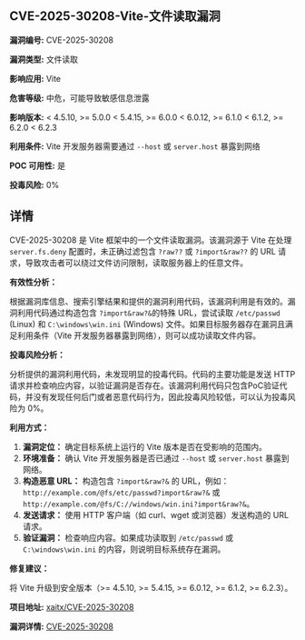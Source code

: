 ## CVE-2025-30208-Vite-文件读取漏洞

**漏洞编号:** CVE-2025-30208

**漏洞类型:** 文件读取

**影响应用:** Vite

**危害等级:** 中危，可能导致敏感信息泄露

**影响版本:** < 4.5.10, >= 5.0.0 < 5.4.15, >= 6.0.0 < 6.0.12, >= 6.1.0 < 6.1.2, >= 6.2.0 < 6.2.3

**利用条件:** Vite 开发服务器需要通过 `--host` 或 `server.host` 暴露到网络

**POC 可用性:** 是

**投毒风险:** 0%

## 详情

CVE-2025-30208 是 Vite 框架中的一个文件读取漏洞。该漏洞源于 Vite 在处理 `server.fs.deny` 配置时，未正确过滤包含 `?raw??` 或 `?import&raw??` 的 URL 请求，导致攻击者可以绕过文件访问限制，读取服务器上的任意文件。

**有效性分析：**

根据漏洞库信息、搜索引擎结果和提供的漏洞利用代码，该漏洞利用是有效的。漏洞利用代码通过构造包含 `?import&raw?&`的特殊 URL，尝试读取 `/etc/passwd` (Linux) 和 `C:\windows\win.ini` (Windows) 文件。如果目标服务器存在漏洞且满足利用条件（Vite 开发服务器暴露到网络），则可以成功读取文件内容。

**投毒风险分析：**

分析提供的漏洞利用代码，未发现明显的投毒代码。代码的主要功能是发送 HTTP 请求并检查响应内容，以验证漏洞是否存在。该漏洞利用代码只包含PoC验证代码，并没有发现任何后门或者恶意代码行为，因此投毒风险较低，可以认为投毒风险为 0%。

**利用方式：**

1.  **漏洞定位：** 确定目标系统上运行的 Vite 版本是否在受影响的范围内。
2.  **环境准备：** 确认 Vite 开发服务器是否已通过 `--host` 或 `server.host` 暴露到网络。
3.  **构造恶意 URL：** 构造包含 `?import&raw?&` 的 URL，例如：`http://example.com/@fs/etc/passwd?import&raw?&` 或 `http://example.com/@fs/C://windows/win.ini?import&raw?&`。
4.  **发送请求：** 使用 HTTP 客户端（如 curl、wget 或浏览器）发送构造的 URL 请求。
5.  **验证漏洞：** 检查响应内容。如果成功读取到 `/etc/passwd` 或 `C:\windows\win.ini` 的内容，则说明目标系统存在漏洞。

**修复建议：**

将 Vite 升级到安全版本（>= 4.5.10, >= 5.4.15, >= 6.0.12, >= 6.1.2, >= 6.2.3）。


**项目地址:** [xaitx/CVE-2025-30208](https://github.com/xaitx/CVE-2025-30208)

**漏洞详情:** [CVE-2025-30208](https://nvd.nist.gov/vuln/detail/CVE-2025-30208)